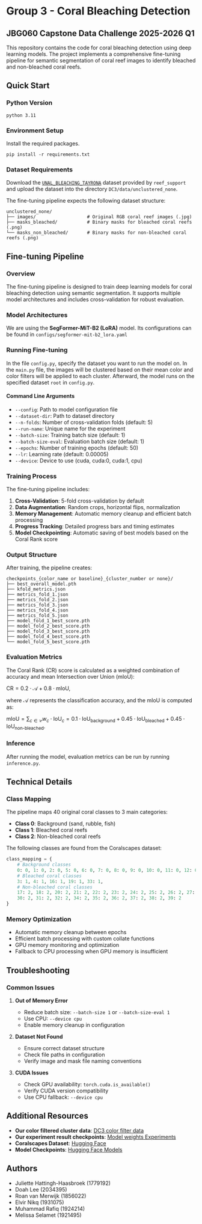 # Group 3 - Coral Bleaching Detection
## JBG060 Capstone Data Challenge 2025-2026 Q1

This repository contains the code for coral bleaching detection using deep learning models. The project implements a comprehensive fine-tuning pipeline for semantic segmentation of coral reef images to identify bleached and non-bleached coral reefs.

## Quick Start
### Python Version
```aiignore
python 3.11
```

### Environment Setup

Install the required packages.
```
pip install -r requirements.txt
```

### Dataset Requirements
Download the [`UNAL_BLEACHING_TAYRONA`](https://drive.google.com/drive/folders/1mOuhlo0y-b65eo8QzlyUYLQMpwmvJYXF?usp=sharing) 
dataset provided by `reef_support` and upload the dataset into the directory `DC3/data/unclustered_none`.

The fine-tuning pipeline expects the following dataset structure:
```
unclustered_none/
├── images/                   # Original RGB coral reef images (.jpg)
├── masks_bleached/           # Binary masks for bleached coral reefs (.png)
└── masks_non_bleached/       # Binary masks for non-bleached coral reefs (.png)
```

## Fine-tuning Pipeline

### Overview
The fine-tuning pipeline is designed to train deep learning models for coral bleaching detection using semantic segmentation. It supports multiple model architectures and includes cross-validation for robust evaluation.

### Model Architectures
We are using the **SegFormer-MiT-B2 (LoRA)** model. Its configurations can be
found in `configs/segformer-mit-b2_lora.yaml`

### Running Fine-tuning
In the file `config.py`, specify the dataset you want to run the model on.
In the `main.py` file, the images will be clustered based on their mean color and color filters will 
be applied to each cluster. Afterward, the model runs on the specified dataset `root` in `config.py`.


#### Command Line Arguments
- `--config`: Path to model configuration file
- `--dataset-dir`: Path to dataset directory
- `--n-folds`: Number of cross-validation folds (default: 5)
- `--run-name`: Unique name for the experiment
- `--batch-size`: Training batch size (default: 1)
- `--batch-size-eval`: Evaluation batch size (default: 1)
- `--epochs`: Number of training epochs (default: 50)
- `--lr`: Learning rate (default: 0.00005)
- `--device`: Device to use (cuda, cuda:0, cuda:1, cpu)

[//]: # (### Model Configurations)

[//]: # (#### DPT-DINOv2-Giant with LoRA)

[//]: # (```yaml)

[//]: # (# configs/dpt-dinov2-giant_lora.yaml)

[//]: # (model:)

[//]: # (  name: "dpt-dinov2-giant")

[//]: # (  )
[//]: # (lora:)

[//]: # (  r: 128)

[//]: # (  lora_alpha: 32)

[//]: # (  modules_to_save: ["head"])

[//]: # ()
[//]: # (training:)

[//]: # (  epochs: 1000)

[//]: # (  optimizer:)

[//]: # (    type: torch.optim.AdamW)

[//]: # (    lr: 0.0005)

[//]: # (    weight_decay: 0.01)

[//]: # (```)

[//]: # (#### SegFormer-MiT-B2 with LoRA)

[//]: # (```yaml)

[//]: # (# configs/segformer-mit-b2_lora.yaml)

[//]: # (model:)

[//]: # (  name: "segformer-mit-b2")

[//]: # (  )
[//]: # (lora:)

[//]: # (  r: 64)

[//]: # (  lora_alpha: 16)

[//]: # (  modules_to_save: ["decode_head"])

[//]: # (```)

### Training Process

The fine-tuning pipeline includes:

1. **Cross-Validation**: 5-fold cross-validation by default
2. **Data Augmentation**: Random crops, horizontal flips, normalization
3. **Memory Management**: Automatic memory cleanup and efficient batch processing
4. **Progress Tracking**: Detailed progress bars and timing estimates
5. **Model Checkpointing**: Automatic saving of best models based on the Coral Rank score

[//]: # (The pipeline evaluates models using:)

[//]: # (- **Mean Intersection over Union &#40;IoU&#41;**)

[//]: # (- **Pixel Accuracy**)

[//]: # (- **Per-class IoU**)

[//]: # (- **Coral Rank**)

[//]: # (- $`\text{mIoU} = \sum_{c \in \mathcal{C}} w_c \cdot \text{IoU}_c = 0.1 \cdot \text{IoU}_{\text{background}} + 0.45 \cdot \text{IoU}_{\text{bleached}} + 0.45 \cdot \text{IoU}_{\text{non-bleached}}`$)

### Output Structure

After training, the pipeline creates:
```
checkpoints_{color_name or baseline}_{cluster_number or none}/
├── best_overall_model.pth
├── kfold_metrics.json
├── metrics_fold_1.json
├── metrics_fold_2.json
├── metrics_fold_3.json
├── metrics_fold_4.json
├── metrics_fold_5.json
├── model_fold_1_best_score.pth
├── model_fold_2_best_score.pth
├── model_fold_3_best_score.pth
├── model_fold_4_best_score.pth
└── model_fold_5_best_score.pth
```
### Evaluation Metrics
The Coral Rank (CR) score is calculated as a weighted combination of accuracy and mean Intersection over Union (mIoU):

$`\text{CR} = 0.2 \cdot \mathcal{A} + 0.8 \cdot \text{mIoU}`$,

where $\mathcal{A}$ represents the classification accuracy, and the mIoU is computed as:

$`\text{mIoU} = \sum_{c \in \mathcal{C}} w_c \cdot \text{IoU}_c = 0.1 \cdot \text{IoU}_{\text{background}} + 0.45 \cdot \text{IoU}_{\text{bleached}} + 0.45 \cdot \text{IoU}_{\text{non-bleached}}`$.

### Inference
After running the model, evaluation metrics can be run by running `inference.py`.

[//]: # (After training, the pipeline creates:)

[//]: # (```)

[//]: # (checkpoints_{cluster_name or basline}_{color or none}/)

[//]: # (├── fold1/)

[//]: # (│   ├── coral_bleaching_experiment_fold1_final.pth)

[//]: # (│   └── benchmark_results.json)

[//]: # (├── fold2/)

[//]: # (│   └── ...)

[//]: # (└── ...)

[//]: # (```)

[//]: # (## 📊 Data Visualization)

[//]: # ()
[//]: # (### Coral Reef Dataset Loader)

[//]: # (The project includes a PyTorch DataLoader for coral reef images with segmentation masks:)

[//]: # ()
[//]: # (```python)

[//]: # (# Example usage from dataloader_example_masks.ipynb)

[//]: # (from ReefSegDataset import ReefSegDataset)

[//]: # (from torch.utils.data import DataLoader)

[//]: # ()
[//]: # (# Create dataset)

[//]: # (dataset = ReefSegDataset&#40;)

[//]: # (    images_dir="data/images",)

[//]: # (    masks_stitched_dir="data/masks_stitched",)

[//]: # (    resize=&#40;512, 512&#41;)

[//]: # (&#41;)

[//]: # ()
[//]: # (# Create data loader)

[//]: # (dataloader = DataLoader&#40;dataset, batch_size=4, shuffle=True&#41;)

[//]: # (```)

[//]: # ()
[//]: # (### Color Correction)

[//]: # (The project includes color correction utilities for underwater images:)

[//]: # (- **Gray-World Algorithm**: `Color Correction/Gray-World.py`)

[//]: # (- **Histogram Matching**: `Color Correction/Histogram Matching.py`)

## Technical Details

[//]: # (### Model Architecture)

[//]: # (The fine-tuning pipeline uses state-of-the-art vision transformers and CNNs:)

[//]: # (- **DPT &#40;Dense Prediction Transformer&#41;**: For dense prediction tasks)

[//]: # (- **DINOv2**: Self-supervised vision transformer backbone)

[//]: # (- **LoRA &#40;Low-Rank Adaptation&#41;**: Efficient fine-tuning technique)

[//]: # (- **SegFormer**: Efficient transformer for semantic segmentation)

### Class Mapping
The pipeline maps 40 original coral classes to 3 main categories:
- **Class 0**: Background (sand, rubble, fish)
- **Class 1**: Bleached coral reefs
- **Class 2**: Non-bleached coral reefs

The following classes are found from the Coralscapes dataset:
```python
class_mapping = {
    # Background classes
    0: 0, 1: 0, 2: 0, 5: 0, 6: 0, 7: 0, 8: 0, 9: 0, 10: 0, 11: 0, 12: 0, 13: 0, 14: 0, 15: 0,
    # Bleached coral classes
    3: 1, 4: 1, 16: 1, 19: 1, 33: 1,
    # Non-bleached coral classes
    17: 2, 18: 2, 20: 2, 21: 2, 22: 2, 23: 2, 24: 2, 25: 2, 26: 2, 27: 2, 28: 2, 29: 2,
    30: 2, 31: 2, 32: 2, 34: 2, 35: 2, 36: 2, 37: 2, 38: 2, 39: 2
}
```

### Memory Optimization
- Automatic memory cleanup between epochs
- Efficient batch processing with custom collate functions
- GPU memory monitoring and optimization
- Fallback to CPU processing when GPU memory is insufficient

[//]: # (## 📈 Performance)

[//]: # ()
[//]: # (The fine-tuning pipeline achieves competitive results on coral bleaching detection:)

[//]: # (- **Mean IoU**: ~68% on validation set)

[//]: # (- **Pixel Accuracy**: ~90% on background classes)

[//]: # (- **Bleached Coral Detection**: ~53% IoU for bleached coral regions)

## Troubleshooting

### Common Issues

1. **Out of Memory Error**
   - Reduce batch size: `--batch-size 1` or `--batch-size-eval 1`
   - Use CPU: `--device cpu`
   - Enable memory cleanup in configuration

2. **Dataset Not Found**
   - Ensure correct dataset structure
   - Check file paths in configuration
   - Verify image and mask file naming conventions

3. **CUDA Issues**
   - Check GPU availability: `torch.cuda.is_available()`
   - Verify CUDA version compatibility
   - Use CPU fallback: `--device cpu`

## Additional Resources

[//]: # (- **Group 03 dc3 original drive**: [Google drive link]&#40;https://drive.google.com/drive/folders/15pPCEVRFyHb3JQkFSnP8L6a0_nfm8ijp?usp=sharing&#41;)
- **Our color filtered cluster data**: [DC3 color filter data](https://drive.google.com/drive/folders/1yafN3OAzJ5BbFOOeogXgWdIEAqdzqh-T?usp=sharing)
- **Our experiment result checkpoints**: [Model weights Experiments](https://drive.google.com/drive/folders/1vh7podhA54w_I_SvLaeoT15at0R-qawB?usp=sharing)
- **Coralscapes Dataset**: [Hugging Face](https://huggingface.co/datasets/EPFL-ECEO/coralscapes)
- **Model Checkpoints**: [Hugging Face Models](https://huggingface.co/EPFL-ECEO)

## Authors
* Juliette Hattingh-Haasbroek (1779192)
* Doah Lee (2034395)
* Roan van Merwijk (1856022)
* Elvir Nikq (1931075)
* Muhammad Rafiq (1924214)
* Melissa Selamet (1921495)
